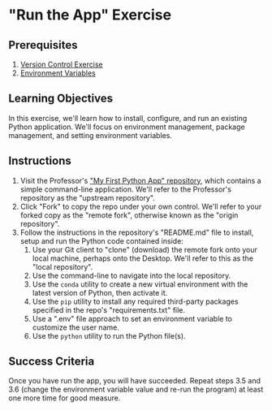 # "Run the App" Exercise

## Prerequisites

  1. [Version Control Exercise](/exercises/hello-world/version-control.md)
  2. [Environment Variables](/notes/environment-variables.md)

## Learning Objectives

In this exercise, we'll learn how to install, configure, and run an existing Python application. We'll focus on environment management, package management, and setting environment variables.

## Instructions

  1. Visit the Professor's ["My First Python App" repository](https://github.com/prof-rossetti/my-first-python-app), which contains a simple command-line application. We'll refer to the Professor's repository as the "upstream repository".
  2. Click "Fork" to copy the repo under your own control. We'll refer to your forked copy as the "remote fork", otherwise known as the "origin repository".
  3. Follow the instructions in the repository's "README.md" file to install, setup and run the Python code contained inside:
     1. Use your Git client to "clone" (download) the remote fork onto your local machine, perhaps onto the Desktop. We'll refer to this as the "local repository".
     2. Use the command-line to navigate into the local repository.
     3. Use the `conda` utility to create a new virtual environment with the latest version of Python, then activate it.
     4. Use the `pip` utility to install any required third-party packages specified in the repo's "requirements.txt" file.
     5. Use a ".env" file approach to set an environment variable to customize the user name.
     6. Use the `python` utility to run the Python file(s).

## Success Criteria

Once you have run the app, you will have succeeded. Repeat steps 3.5 and 3.6 (change the environment variable value and re-run the program) at least one more time for good measure.
